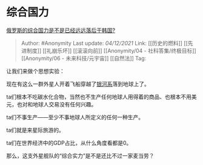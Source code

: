 # 综合国力
[俄罗斯的综合国力是不是已经远远落后于韩国?](https://www.zhihu.com/question/64098717/answer/2247387439)

> Author: #Anonymity
> Last update: *04/12/2021*
> Link: [[历史的燃料]] [[先进制度]] [[礼崩乐坏]] [[滚滚向前]] [[Anonymity/04 - 社科答集/终极目标]] [[Anonymity/06 - 未来科技/元宇宙]] [[自然法]]
> Tag:

让我们来做个思想实验：

现在有这么一群外星人开着飞船穿越了[银河系](https://www.zhihu.com/search?q=%E9%93%B6%E6%B2%B3%E7%B3%BB&search_source=Entity&hybrid_search_source=Entity&hybrid_search_extra=%7B%22sourceType%22%3A%22answer%22%2C%22sourceId%22%3A2247387439%7D)落到地球上了。

ta们根本不吃碳水化合物，当然也不生产任何地球人用得着的商品、也根本不用美元，也对和地球人交易没有任何兴趣。

ta们不事生产——至少不事地球人所定义的任何一种生产。

ta们就是来星际旅游的。

ta们在世界经济中的GDP占比，从什么角度看都是0。

那么，这支外星舰队的“综合实力”是不是还比不过一家麦当劳？
